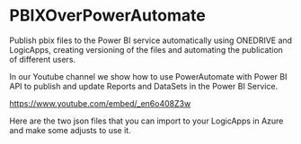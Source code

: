 # PBIXOverPowerAutomate
Publish pbix files to the Power BI service automatically using ONEDRIVE and LogicApps, creating versioning of the files and automating the publication of different users.


In our Youtube channel we show how to use PowerAutomate with Power BI API to publish and update Reports and DataSets in the Power BI Service.

https://www.youtube.com/embed/_en6o408Z3w

Here are the two json files that you can import to your LogicApps in Azure and make some adjusts to use it.

